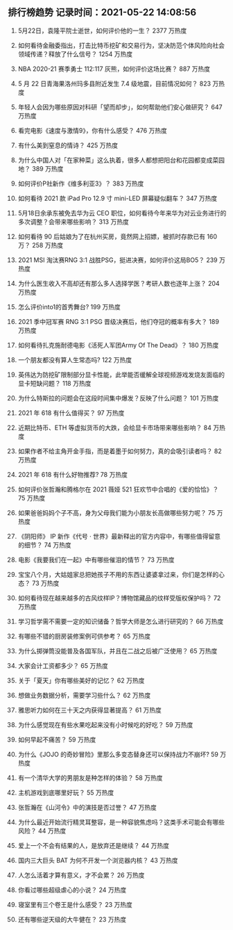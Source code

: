 
## 排行榜趋势 记录时间：2021-05-22 14:08:56
  
  1. 5月22日，袁隆平院士逝世，如何评价他的一生？ 2377 万热度
    
  2. 如何看待金融委指出，打击比特币挖矿和交易行为，坚决防范个体风险向社会领域传递？释放了什么信号？ 1254 万热度
    
  3. NBA 2020-21 赛季勇士 112:117 灰熊，如何评价这场比赛？ 887 万热度
    
  4. 5 月 22 日青海果洛州玛多县附近发生 7.4 级地震，目前情况如何？ 823 万热度
    
  5. 年轻人会因为哪些原因对科研「望而却步」，如何帮助他们安心做研究？ 647 万热度
    
  6. 看完电影《速度与激情9》，你有什么感受？ 476 万热度
    
  7. 有什么美到窒息的情诗？ 425 万热度
    
  8. 为什么中国人对「在家种菜」这么执着，很多人都想把阳台和花园都变成菜园地？ 389 万热度
    
  9. 如何评价P社新作《维多利亚3》？ 383 万热度
    
  10. 如何看待 2021 款 iPad Pro 12.9 寸 mini-LED 屏幕疑似翻车？ 347 万热度
    
  11. 5月18日余承东被免去华为云 CEO 职位，如何看待今年来华为对云业务进行的多次调整？会带来哪些影响？ 313 万热度
    
  12. 如何看待 90 后姑娘为了在杭州买房，竟然网上招嫖，被抓时存款已有 160 万？ 258 万热度
    
  13. 2021 MSI 淘汰赛RNG 3:1 战胜PSG，挺进决赛，如何评价这局BO5？ 239 万热度
    
  14. 为什么医生收入不高却还有那么多人选择学医？考研人数也逐年上涨？ 204 万热度
    
  15. 怎么评价into1的首秀舞台? 199 万热度
    
  16. 2021 季中冠军赛 RNG 3:1 PSG 晋级决赛后，他们夺冠的概率有多大？ 189 万热度
    
  17. 如何看待扎克施耐德电影《活死人军团Army Of The Dead》？ 180 万热度
    
  18. 一个朋友都没有算人生常态吗? 122 万热度
    
  19. 英伟达为防挖矿限制部分显卡性能，此举能否缓解全球视频游戏发烧友面临的显卡短缺问题？ 118 万热度
    
  20. 为什么特斯拉的问题会在这段时间集中爆发？反映了什么问题？ 101 万热度
    
  21. 2021 年 618 有什么值得买？ 97 万热度
    
  22. 近期比特币、ETH 等虚拟货币的大跌，会给显卡市场带来哪些影响？ 84 万热度
    
  23. 如果作者不给主角开金手指，而是着墨于如何努力，真的会吸引读者吗？ 82 万热度
    
  24. 2021 年 618 有什么好物推荐? 78 万热度
    
  25. 如何评价张哲瀚和腾格尔在 2021 薇娅 521 狂欢节中合唱的《爱的恰恰》？ 75 万热度
    
  26. 如果爸爸妈妈个子不高，身为父母我们能为小朋友长高做哪些努力呢？ 75 万热度
    
  27. 《阴阳师》 IP 新作《代号 · 世界》最新释出的官方内容中，有哪些值得留意的细节？ 74 万热度
    
  28. 电影《我要我们在一起》中有哪些催泪的情节？ 73 万热度
    
  29. 宝宝八个月，大姑姐家总把她孩子不用的东西让婆婆拿过来，你们是怎样的心态？ 73 万热度
    
  30. 如何看待现在越来越多的古风纹样IP？博物馆藏品的纹样受版权保护吗？ 72 万热度
    
  31. 学习哲学需不需要一定的知识储备？哲学大师是怎么进行研究的？ 66 万热度
    
  32. 有哪些不错的厨房装修案例可供参考？ 65 万热度
    
  33. 为什么掷弹筒没能普及各国军队，并且在二战之后被广泛使用？ 65 万热度
    
  34. 大家会计工资都多少？ 65 万热度
    
  35. 关于「夏天」你有哪些美好的记忆？ 62 万热度
    
  36. 想做业务数据分析，需要学习些什么？ 62 万热度
    
  37. 雅思听力如何在三十天之内获得显著提高？ 61 万热度
    
  38. 为什么感觉现在有些水果吃起来没有小时候吃的好吃？ 59 万热度
    
  39. 如何早起不痛苦？ 59 万热度
    
  40. 为什么《JOJO 的奇妙冒险》里那么多变态替身还可以保持战力不崩坏? 59 万热度
    
  41. 有一个清华大学的男朋友是种怎样的体验？ 58 万热度
    
  42. 主机游戏到底哪里好玩？ 55 万热度
    
  43. 张哲瀚在《山河令》中的演技是否过誉？ 47 万热度
    
  44. 为什么最近开始流行精灵耳整容，是一种容貌焦虑吗？这类手术可能会有哪些风险？ 44 万热度
    
  45. 爱上一个不会有结果的人，是放弃还是继续？ 44 万热度
    
  46. 国内三大巨头 BAT 为何不开发一个浏览器内核？ 43 万热度
    
  47. 人怎么活着才算有意义，才不会累？ 26 万热度
    
  48. 你看过哪些超级虐心的小说？ 24 万热度
    
  49. 寝室里有三个卷王是什么感受？ 23 万热度
    
  50. 还有哪些逆天级的大牛健在？ 23 万热度
    